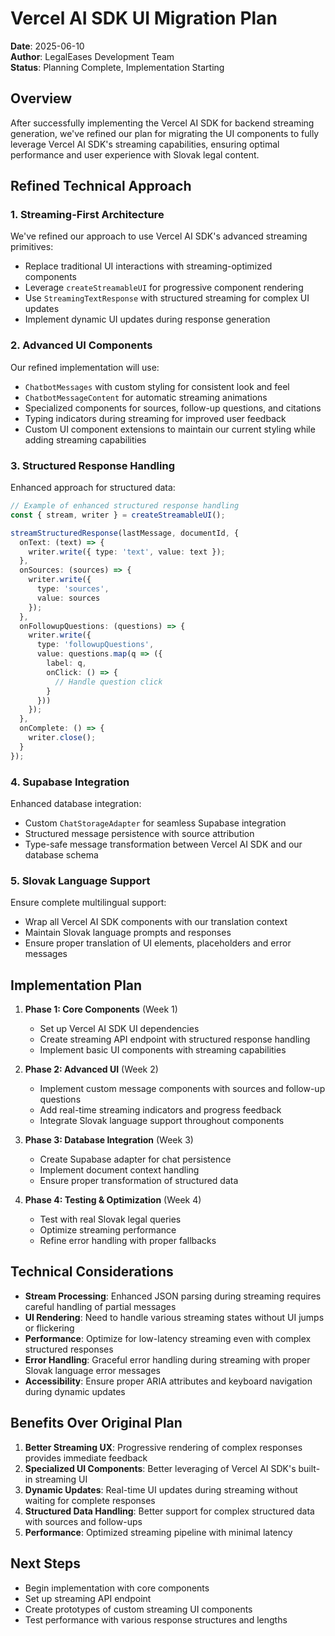 # Vercel AI SDK UI Migration Plan

**Date**: 2025-06-10  
**Author**: LegalEases Development Team  
**Status**: Planning Complete, Implementation Starting

## Overview

After successfully implementing the Vercel AI SDK for backend streaming generation, we've refined our plan for migrating the UI components to fully leverage Vercel AI SDK's streaming capabilities, ensuring optimal performance and user experience with Slovak legal content.

## Refined Technical Approach

### 1. Streaming-First Architecture

We've refined our approach to use Vercel AI SDK's advanced streaming primitives:

- Replace traditional UI interactions with streaming-optimized components
- Leverage `createStreamableUI` for progressive component rendering
- Use `StreamingTextResponse` with structured streaming for complex UI updates
- Implement dynamic UI updates during response generation

### 2. Advanced UI Components

Our refined implementation will use:

- `ChatbotMessages` with custom styling for consistent look and feel
- `ChatbotMessageContent` for automatic streaming animations
- Specialized components for sources, follow-up questions, and citations
- Typing indicators during streaming for improved user feedback
- Custom UI component extensions to maintain our current styling while adding streaming capabilities

### 3. Structured Response Handling

Enhanced approach for structured data:

```typescript
// Example of enhanced structured response handling
const { stream, writer } = createStreamableUI();

streamStructuredResponse(lastMessage, documentId, {
  onText: (text) => {
    writer.write({ type: 'text', value: text });
  },
  onSources: (sources) => {
    writer.write({
      type: 'sources',
      value: sources
    });
  },
  onFollowupQuestions: (questions) => {
    writer.write({
      type: 'followupQuestions',
      value: questions.map(q => ({
        label: q,
        onClick: () => {
          // Handle question click
        }
      }))
    });
  },
  onComplete: () => {
    writer.close();
  }
});
```

### 4. Supabase Integration

Enhanced database integration:

- Custom `ChatStorageAdapter` for seamless Supabase integration
- Structured message persistence with source attribution
- Type-safe message transformation between Vercel AI SDK and our database schema

### 5. Slovak Language Support

Ensure complete multilingual support:

- Wrap all Vercel AI SDK components with our translation context
- Maintain Slovak language prompts and responses
- Ensure proper translation of UI elements, placeholders and error messages

## Implementation Plan

1. **Phase 1: Core Components** (Week 1)
   - Set up Vercel AI SDK UI dependencies
   - Create streaming API endpoint with structured response handling
   - Implement basic UI components with streaming capabilities

2. **Phase 2: Advanced UI** (Week 2)
   - Implement custom message components with sources and follow-up questions
   - Add real-time streaming indicators and progress feedback
   - Integrate Slovak language support throughout components

3. **Phase 3: Database Integration** (Week 3)
   - Create Supabase adapter for chat persistence
   - Implement document context handling
   - Ensure proper transformation of structured data

4. **Phase 4: Testing & Optimization** (Week 4)
   - Test with real Slovak legal queries
   - Optimize streaming performance
   - Refine error handling with proper fallbacks

## Technical Considerations

- **Stream Processing**: Enhanced JSON parsing during streaming requires careful handling of partial messages
- **UI Rendering**: Need to handle various streaming states without UI jumps or flickering
- **Performance**: Optimize for low-latency streaming even with complex structured responses
- **Error Handling**: Graceful error handling during streaming with proper Slovak language error messages
- **Accessibility**: Ensure proper ARIA attributes and keyboard navigation during dynamic updates

## Benefits Over Original Plan

1. **Better Streaming UX**: Progressive rendering of complex responses provides immediate feedback
2. **Specialized UI Components**: Better leveraging of Vercel AI SDK's built-in streaming UI
3. **Dynamic Updates**: Real-time UI updates during streaming without waiting for complete responses
4. **Structured Data Handling**: Better support for complex structured data with sources and follow-ups
5. **Performance**: Optimized streaming pipeline with minimal latency

## Next Steps

- Begin implementation with core components
- Set up streaming API endpoint
- Create prototypes of custom streaming UI components
- Test performance with various response structures and lengths
